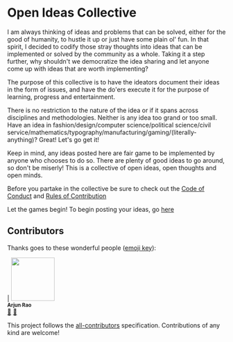 # Open Ideas Collective

I am always thinking of ideas and problems that can be solved, either for the good of humanity, to hustle it up or just have some plain ol' fun. In that spirit, I decided to codify those stray thoughts into ideas that can be implemented or solved by the community as a whole. Taking it a step further, why shouldn't we democratize the idea sharing and let anyone come up with ideas that are worth implementing?

The purpose of this collective is to have the ideators document their ideas in the form of issues, and have the do'ers execute it for the purpose of learning, progress and entertainment.

There is no restriction to the nature of the idea or if it spans across disciplines and methodologies. Neither is any idea too grand or too small. Have an idea in fashion/design/computer science/political science/civil service/mathematics/typography/manufacturing/gaming/(literally-anything)? Great! Let's go get it! 

Keep in mind, any ideas posted here are fair game to be implemented by anyone who chooses to do so. There are plenty of good ideas to go around, so don't be miserly! This is a collective of open ideas, open thoughts and open minds.

Before you partake in the collective be sure to check out the [Code of Conduct](CODE_OF_CONDUCT.md) and [Rules of Contribution](CONTRIBUTING.md)

Let the games begin! To begin posting your ideas, go [here](https://github.com/arjunrao87/open-ideas-collective/issues)

## Contributors

Thanks goes to these wonderful people ([emoji key][emojis]):

<!-- ALL-CONTRIBUTORS-LIST:START - Do not remove or modify this section -->
<!-- prettier-ignore -->
| [<img src="https://avatars.githubusercontent.com/arjunrao87" width="100px;"/><br /><sub><b>Arjun Rao</b></sub>](www.arjunrao.co)<br />[🐛](https://github.com/arjunrao87/open-ideas-collective/issues?q=author%3A${arjunrao87} "Bug Reports") [📖](https://github.com/arjunrao87/open-ideas-collective/commits?author=arjunrao87 "Documentation")

This project follows the [all-contributors][all-contributors] specification.
Contributions of any kind are welcome!

[emojis]: https://github.com/kentcdodds/all-contributors#emoji-key
[all-contributors]: https://github.com/kentcdodds/all-contributors
